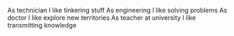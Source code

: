 As technician I like tinkering stuff
As engineering I like solving problems
As doctor I like explore new territories
As teacher at university I like transmitting knowledge
